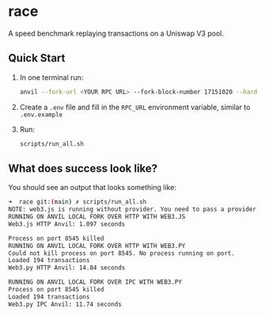 # race
A speed benchmark replaying transactions on a Uniswap V3 pool.

## Quick Start

1. In one terminal run:
    ```bash
    anvil --fork-url <YOUR RPC URL> --fork-block-number 17151020 --hardfork shanghai --accounts 1 --balance 10000000000000000000 --chain-id 31337 --port 8545 --base-fee 0 --disable-block-gas-limit --no-rate-limit --ipc /tmp/anvil_debug.ipc
    ```

2. Create a `.env` file and fill in the `RPC_URL` environment variable, similar to `.env.example`

3. Run:
    ```bash
    scripts/run_all.sh
    ```

## What does success look like?

You should see an output that looks something like:
```bash
➜  race git:(main) ✗ scripts/run_all.sh
NOTE: web3.js is running without provider. You need to pass a provider in order to interact with the network!
RUNNING ON ANVIL LOCAL FORK OVER HTTP WITH WEB3.JS
Web3.js HTTP Anvil: 1.097 seconds

Process on port 8545 killed
RUNNING ON ANVIL LOCAL FORK OVER HTTP WITH WEB3.PY
Could not kill process on port 8545. No process running on port.
Loaded 194 transactions
Web3.py HTTP Anvil: 14.84 seconds

RUNNING ON ANVIL LOCAL FORK OVER IPC WITH WEB3.PY
Process on port 8545 killed
Loaded 194 transactions
Web3.py IPC Anvil: 11.74 seconds
```
